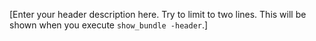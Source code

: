 [Enter your header description here. Try to limit to two lines. This will be shown when you execute `show_bundle -header`.]
